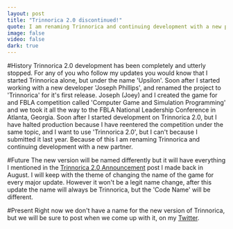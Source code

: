 ```yaml
---
layout: post
title: "Trinnorica 2.0 discontinued!"
quote: I am renaming Trinnorica and continuing development with a new partner.
image: false
video: false
dark: true
---
```

#History
Trinnorica 2.0 development has been completely and utterly stopped. For any of you who follow my updates you would know that I started Trinnorica alone, but under the name 'Upsilon'. Soon after I started working with a new developer 'Joseph Phillips', and renamed the project to 'Trinnorica' for it's first release. Joseph (Joey) and I created the game for and FBLA competition called 'Computer Game and Simulation Programming' and we took it all the way to the FBLA National Leadership Conference in Atlanta, Georgia. Soon after I started development on Trinnorica 2.0, but I have halted production because I have reentered the competition under the same topic, and I want to use 'Trinnorica 2.0', but I can't because I submitted it last year. Because of this I am renaming Trinnorica and continuing development with a new partner.

#Future
The new version will be named differently but it will have everything I mentioned in the [Trinnorica 2.0 Announcement](http://quickscythe.github.io/blog/2016/08/04/trinnorica-2-announcement/) post I made back in August. I will keep with the theme of changing the name of the game for every major update. However it won't be a legit name change, after this update the name will always be Trinnorica, but the 'Code Name' will be different.

#Present
Right now we don't have a name for the new version of Trinnorica, but we will be sure to post when we come up with it, on my [Twitter](https://twitter.com/Quick_Scythe).
